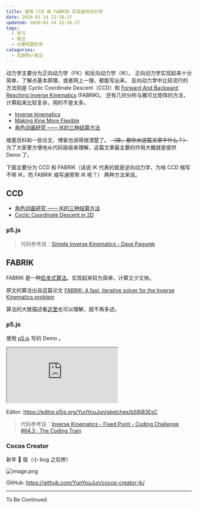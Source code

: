 ```yaml
---
title: 使用 CCD 或 FABRIK 实现逆向动力学
date: 2020-01-14 22:16:27
updated: 2020-01-14 22:16:27
tags:
  - 学习
  - 笔记
  - 计算机图形学
categories:
  - 云游的小笔记
---
```



动力学主要分为正向动力学（FK）和反向动力学（IK）。
正向动力学实现起来十分简单，了解点基本原理，或者网上一搜，都能写出来。
反向动力学中比较流行的方法则是 Cyclic Coordinate Descent（CCD）和 [Forward And Backward Reaching Inverse Kinematics](https://www.sciencedirect.com/science/article/pii/S1524070311000178) (FABRIK)。
还有几何分析与雅可比矩阵的方法，计算起来比较复杂，用的不是太多。

<!-- more -->

- [Inverse kinematics](https://en.wikipedia.org/wiki/Inverse_kinematics)
- [Making Kine More Flexible](http://www.cs.cmu.edu/~15464-s13/lectures/lecture6/jlander_gamedev_nov98.pdf)
- [角色动画研究 —— IK的三种结算方法](https://blog.csdn.net/noahzuo/article/details/53908141)

维基百科和一些论文、博客也讲得很清楚了。
~~（摔，那你水这篇文章干什么？）~~
为了大家更方便地从代码层级来理解，这篇文章最主要的作用大概就是提供 Demo 了。

下面主要分为 CCD 和 FABRIK（话说 IK 代表的就是逆向动力学，为啥 CCD 缩写不带 IK，而 FABRIK 缩写通常带 IK 呢？） 两种方法来说。

## CCD

- [角色动画研究 —— IK的三种结算方法](https://blog.csdn.net/noahzuo/article/details/53908141)
- [Cyclic Coordinate Descent in 2D](http://www.ryanjuckett.com/programming/cyclic-coordinate-descent-in-2d/)

### p5.js

> 代码参考自：[Simple Inverse Kinematics - Dave Pagurek](https://www.davepagurek.com/blog/inverse-kinematics/)

## FABRIK

FABRIK 是一种[启发式算法](https://baike.baidu.com/item/%E5%90%AF%E5%8F%91%E5%BC%8F%E7%AE%97%E6%B3%95/938987)。实现起来较为简单，计算又少又快。

原文的算法出自这篇论文 [FABRIK: A fast, iterative solver for the Inverse Kinematics problem](https://www.sciencedirect.com/science/article/pii/S1524070311000178)

算法的大致描述看[这里](https://blog.csdn.net/noahzuo/article/details/80188366)也可以理解，就不再多述。

### p5.js

使用 [p5.js](https://p5js.org/zh-Hans/) 写的 Demo 。

<iframe src="https://editor.p5js.org/YunYouJun/embed/bS8jB3EsC"></iframe>

Editor: <https://editor.p5js.org/YunYouJun/sketches/bS8jB3EsC>

> 代码参考自：[Inverse Kinematics - Fixed Point - Coding Challenge #64.3 · The Coding Train](https://thecodingtrain.com/CodingChallenges/064.3-inverse-kinematics-fixed-point)

### Cocos Creator

新年 🧨 版（小 bug 之后修）

![image.png](https://i.loli.net/2020/01/16/aw4Z2vzNULps586.png)

GitHub: <https://github.com/YunYouJun/cocos-creator-ik/>

---

To Be Continued.
